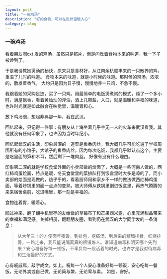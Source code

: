 ```yaml
---
layout: post
title: "一碗鸡汤"
description: "好的食物，可以在乱世温暖人心"
category: blog
---
```


### 一碗鸡汤

看着朋友圈cxt 发的鸡汤，虽然只是照片，但是闪烁着食物本来的味道，我一下子被馋到了。

于是我请教她煲汤的秘诀，原来只是食材好，从江南余杭顺丰来的一只散养的鸡，重温了儿时的味道。 食物本来的味道，就是小时候的味道。那时候的鸡汤，浓浓的，散发着香气。 大约只是因为日子慢，慢慢地养一只鸡，不急不慢。 

我跟着她的采购足迹，买了一只鸡。用最简单的电饭煲煮粥的模式，炖了一个多小时，满屋飘香，看着黄灿灿的浮油，洒上几颗盐，入口，就是温暖和幸福的味道，也许时光就是如此融合在味觉里，温暖胃和心。



放下鸡汤碗，想起非典那一年，我在武汉。 

回忆起来，只记得一件事：有朋友从上海坐着几乎空无一人的火车来武汉看我。其他就没有任何印象了，也许因为当时年纪小。



回忆起武汉的生活，印象最深的一道菜是鱼香肉丝，我大概几乎可能吃遍了学校周围所有的小馆子，大馆子的鱼香肉丝，因为每次吃饭，我都几乎默认点这个，主要是吃里面的笋和木耳，然后剩下一堆肉丝。 好像有没有什么理由。



印象第二深的就是学校食堂外面的小卖部做的烩面了，大概是一些河南人做的，西红柿鸡蛋烩面，特点是暖，冬天食堂里的菜排队打到饭盒里时大多是凉的了，而小卖部的烩面是现做的，热乎乎的，看着厨师用和家乡不一样的做法做西红柿鸡蛋面，等着炒锅里的面一点点的变熟，被大师傅从铁锅里倒进饭盒里，再热气腾腾的来来宿舍桌前，吃进嘴里，那一刻是幸福的。 



食物连着胃，暖着心。 



回过神来，翻了翻手机里存的友给做的草莓布丁和芒果西米露，心里充满甜品带来的幸福和满足感。关掉相册，翻翻朋友圈，看到仍在武汉的大学同学发的一条消息：



> 从大年三十的方便面年夜饭，到排包，疙瘩汤，到后来的糖醋排骨，红烧排骨，一路走来，我只能说隔离真的很锻炼人。谁知道病毒和明天哪个先到来？安心准备好每一顿饭，不辜负每一段活着的时光。也许才是我对待病毒和生活最好的方式。 



心有戚戚焉，敲字成文。如上。祝每一个人安心准备好每一顿饭，安心吃每一餐饭，无论外卖或自己做，无论简与繁，无论荤与素。 如是，安好。 
